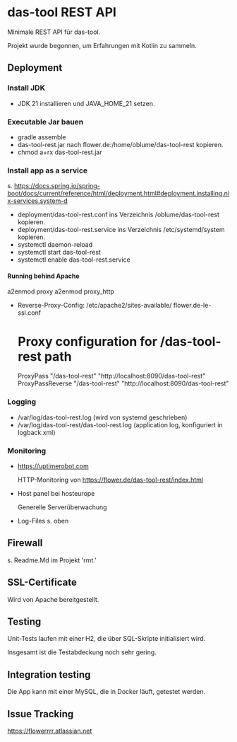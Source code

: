 # das-tool REST API

Minimale REST API für das-tool.

Projekt wurde begonnen, um Erfahrungen mit Kotlin zu sammeln.

## Deployment

### Install JDK

* JDK 21 installieren und JAVA_HOME_21 setzen.

### Executable Jar bauen

* gradle assemble
* das-tool-rest.jar nach flower.de:/home/oblume/das-tool-rest kopieren.
* chmod a+rx das-tool-rest.jar

### Install app as a service

s. https://docs.spring.io/spring-boot/docs/current/reference/html/deployment.html#deployment.installing.nix-services.system-d

* deployment/das-tool-rest.conf ins Verzeichnis /oblume/das-tool-rest kopieren.
* deployment/das-tool-rest.service ins Verzeichnis /etc/systemd/system kopieren.
* systemctl daemon-reload
* systemctl start das-tool-rest
* systemctl enable das-tool-rest.service


#### Running behind Apache

  a2enmod proxy
  a2enmod proxy_http

- Reverse-Proxy-Config: /etc/apache2/sites-available/ flower.de-le-ssl.conf

  # Proxy configuration for /das-tool-rest path
  ProxyPass "/das-tool-rest" "http://localhost:8090/das-tool-rest"
  ProxyPassReverse "/das-tool-rest" "http://localhost:8090/das-tool-rest"


### Logging

* /var/log/das-tool-rest.log (wird von systemd geschrieben)
* /var/log/das-tool-rest/das-tool-rest.log (application log, konfiguriert in logback.xml)

### Monitoring

- https://uptimerobot.com

  HTTP-Monitoring von https://flower.de/das-tool-rest/index.html

- Host panel bei hosteurope

  Generelle Serverüberwachung

- Log-Files s. oben

## Firewall

s. Readme.Md im Projekt 'rmt.'

## SSL-Certificate

Wird von Apache bereitgestellt.


## Testing

Unit-Tests laufen mit einer H2, die über SQL-Skripte initialisiert wird.

Insgesamt ist die Testabdeckung noch sehr gering.

## Integration testing

Die App kann mit einer MySQL, die in Docker läuft, getestet werden.

## Issue Tracking

https://flowerrrr.atlassian.net